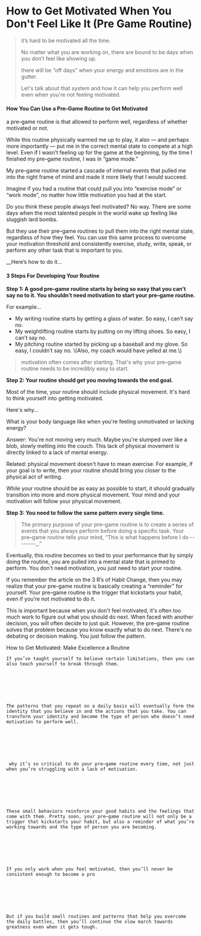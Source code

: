 # How to Get Motivated When You Don't Feel Like It \(Pre Game Routine\)

> it’s hard to be motivated all the time.
>
> No matter what you are working on, there are bound to be days when you don’t feel like showing up.
>
> there will be “off days” when your energy and emotions are in the gutter.
>
> Let's talk about that system and how it can help you perform well even when you're not feeling motivated.

#### How You Can Use a Pre–Game Routine to Get Motivated

a pre–game routine is that allowed to perform well, regardless of whether  motivated or not.

While this routine physically warmed me up to play, it also — and perhaps more importantly — put me in the correct mental state to compete at a high level. Even if I wasn’t feeling up for the game at the beginning, by the time I finished my pre–game routine, I was in “game mode.”

My pre–game routine started a cascade of internal events that pulled me into the right frame of mind and made it more likely that I would succeed.

Imagine if you had a routine that could pull you into “exercise mode” or “work mode”, no matter how little motivation you had at the start.

Do you think these people always feel motivated? No way. There are some days when the most talented people in the world wake up feeling like sluggish lard bombs.

But they use their pre–game routines to pull them into the right mental state, regardless of how they feel. You can use this same process to overcome your motivation threshold and consistently exercise, study, write, speak, or perform any other task that is important to you.

\_\_Here’s how to do it…

#### 3 Steps For Developing Your Routine

**Step 1: A good pre–game routine starts by being so easy that you can’t say no to it. You shouldn’t need motivation to start your pre–game routine.**

For example…

* My writing routine starts by getting a glass of water. So easy, I can’t say no.
* My weightlifting routine starts by putting on my lifting shoes. So easy, I can’t say no.
* My pitching routine started by picking up a baseball and my glove. So easy, I couldn’t say no. \\(Also, my coach would have yelled at me.\\)

> motivation often comes after starting. That's why your pre–game routine needs to be incredibly easy to start.

**Step 2: Your routine should get you moving towards the end goal.**

Most of the time, your routine should include physical movement. It's hard to think yourself into getting motivated.

Here's why…

What is your body language like when you're feeling unmotivated or lacking energy?

Answer: You're not moving very much. Maybe you're slumped over like a blob, slowly melting into the couch. This lack of physical movement is directly linked to a lack of mental energy.

Related: physical movement doesn't have to mean exercise. For example, if your goal is to write, then your routine should bring you closer to the physical act of writing.

While your routine should be as easy as possible to start, it should gradually transition into more and more physical movement. Your mind and your motivation will follow your physical movement.

**Step 3: You need to follow the same pattern every single time.**

> The primary purpose of your pre–game routine is to create a series of events that you always perform before doing a specific task. Your pre–game routine tells your mind, “This is what happens before I do --------\_.”

Eventually, this routine becomes so tied to your performance that by simply doing the routine, you are pulled into a mental state that is primed to perform. You don't need motivation, you just need to start your routine.

If you remember the article on the 3 R’s of Habit Change, then you may realize that your pre–game routine is basically creating a “reminder” for yourself. Your pre–game routine is the trigger that kickstarts your habit, even if you’re not motivated to do it.

This is important because when you don't feel motivated, it's often too much work to figure out what you should do next. When faced with another decision, you will often decide to just quit. However, the pre–game routine solves that problem because you know exactly what to do next. There's no debating or decision making. You just follow the pattern.

How to Get Motivated: Make Excellence a Routine

```
If you’ve taught yourself to believe certain limitations, then you can also teach yourself to break through them.







The patterns that you repeat on a daily basis will eventually form the identity that you believe in and the actions that you take. You can transform your identity and become the type of person who doesn’t need motivation to perform well.







 why it’s so critical to do your pre–game routine every time, not just when you’re struggling with a lack of motivation.







These small behaviors reinforce your good habits and the feelings that come with them. Pretty soon, your pre–game routine will not only be a trigger that kickstarts your habit, but also a reminder of what you’re working towards and the type of person you are becoming.







If you only work when you feel motivated, then you’ll never be consistent enough to become a pro







But if you build small routines and patterns that help you overcome the daily battles, then you’ll continue the slow march towards greatness even when it gets tough.
```



